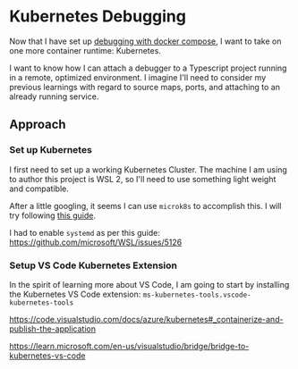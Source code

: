 # Kubernetes Debugging

Now that I have set up [debugging with docker compose](../docker-compose/README.md), I want to take on one more container runtime: Kubernetes.

I want to know how I can attach a debugger to a Typescript project running in a remote, optimized environment.  I imagine I'll need to consider my previous learnings with regard to source maps, ports, and attaching to an already running service.

## Approach

### Set up Kubernetes
I first need to set up a working Kubernetes Cluster.  The machine I am using to author this project is WSL 2, so I'll need to use something light weight and compatible.

After a little googling, it seems I can use `microk8s` to accomplish this.  I will try following [this guide](https://microk8s.io/docs/install-wsl2).

I had to enable `systemd` as per this guide: https://github.com/microsoft/WSL/issues/5126

### Setup VS Code Kubernetes Extension

In the spirit of learning more about VS Code, I am going to start by installing the Kubernetes VS Code extension: `ms-kubernetes-tools.vscode-kubernetes-tools`


https://code.visualstudio.com/docs/azure/kubernetes#_containerize-and-publish-the-application

https://learn.microsoft.com/en-us/visualstudio/bridge/bridge-to-kubernetes-vs-code